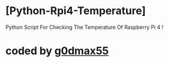 # [Python-Rpi4-Temperature]
Python Script For Checking The Temperature Of Raspberry Pi 4 !
# coded by <a href="https://www.instagram.com/g0dmax55">g0dmax55</a>
